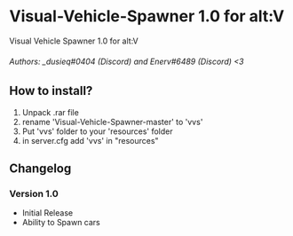 # Visual-Vehicle-Spawner 1.0 for alt:V
Visual Vehicle Spawner 1.0 for alt:V 

###### Authors: _dusieq#0404 (Discord) and Enerv#6489 (Discord) <3


## How to install?

1. Unpack .rar file
2. rename 'Visual-Vehicle-Spawner-master' to 'vvs'
3. Put 'vvs' folder to your 'resources' folder
4. in server.cfg add 'vvs' in "resources" 

## Changelog

### Version 1.0 

* Initial Release
* Ability to Spawn cars
